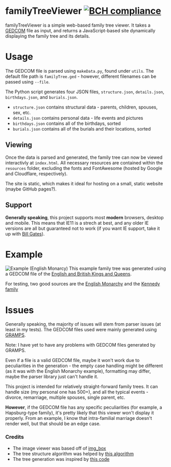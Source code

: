 # familyTreeViewer [![BCH compliance](https://bettercodehub.com/edge/badge/zackh105/familyTreeViewer?branch=master)](https://bettercodehub.com/)
familyTreeViewer is a simple web-based family tree viewer. 
It takes a [GEDCOM](https://www.familysearch.org/developers/docs/guides/gedcom) file as input, and returns a JavaScript-based site dynamically displaying the family tree and its details. 

# Usage
The GEDCOM file is parsed using `makeData.py`, found under `utils`. The default file path is `familyTree.ged` - however, different filenames can be passed using `--file`.

The Python script generates four JSON files, `structure.json`, `details.json`, `birthdays.json`, and `burials.json`.

* `structure.json` contains structural data - parents, children, spouses, sex, etc.
* `details.json` contains personal data - life events and pictures
* `birthdays.json` contains all of the birthdays, sorted
* `burials.json` contains all of the burials and their locations, sorted

## Viewing
Once the data is parsed and generated, the family tree can now be viewed interactivly at `index.html`. All necessary resources are contained within the `resources` folder, excluding the fonts and FontAwesome (hosted by Google and Cloudflare, respectively).

The site is static, which makes it ideal for hosting on a small, static website (maybe GitHub pages?). 

## Support
**Generally speaking**, this project supports most **modern** browsers, desktop and mobile. This means that IE11 is a strech at best, and any older IE versions are all but guaranteed not to work (if you want IE support, take it up with [Bill Gates](https://www.gatesnotes.com/)). 

# Example

![Example (English Monarcy)](https://i.imgur.com/mXuwDfL.png)
This example family tree was generated using a GEDCOM file of the [English and British Kings and Queens](https://chronoplexsoftware.com/myfamilytree/samples/).

For testing, two good sources are the [English Monarchy](https://chronoplexsoftware.com/myfamilytree/samples/) and the [Kennedy family](https://chronoplexsoftware.com/myfamilytree/samples/)


# Issues

Generally speaking, the majority of issues will stem from parser issues (at least in my tests). The GEDCOM files used were mainly generated using [GRAMPS](https://gramps-project.org/blog/). 

Note: I have yet to have any problems with GEDCOM files generated by GRAMPS. 

Even if a file is a valid GEDCOM file, maybe it won't work due to peculiarities in the generation - the empty case handling might be different (as it was with the English Monarchy example), formatting may differ, maybe the parser library just can't handle it. 

This project is intended for relatively straight-forward family trees. It can handle size (my personal one has 500+), and all the typical events - divorce, remarriage, multiple spouses, single parent, etc.

**However**, if the GEDCOM file has any specific peculiarities (for example, a Hapsburg-type family), it's pretty likely that this viewer won't display it properly. From an example, I know that intra-familial marriage doesn't render well, but that should be an edge case.


### Credits
* The image viewer was based off of [img_box](https://github.com/krittanon-w/IMG-BOX)
* The tree structure algorithm was helped by [this algorithm](https://rachel53461.wordpress.com/2014/04/20/algorithm-for-drawing-trees/)
* The tree generation was inspired by [this code](https://github.com/jepst/treeViewer)
